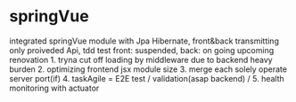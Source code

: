 # springVue
integrated springVue module with Jpa Hibernate, front&amp;back transmitting only proiveded Api, tdd test front: suspended, back: on going
  upcoming renovation
    1. tryna cut off loading by middleware due to backend heavy burden
    2. optimizing frontend jsx module size
    3. merge each solely operate server port(if)
    4. taskAgile = E2E test / validation(asap backend) /
    5. health monitoring with actuator
